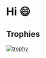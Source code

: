 # Hi 😄

<!--## Holo pins badge wall

[![An image of @nezred's Holopin badges, which is a link to view their full Holopin profile](https://holopin.me/nezred)](https://holopin.io/@nezred)

<!--
**nezred/nezred** is a ✨ _special_ ✨ repository because its `README.md` (this file) appears on your GitHub profile.

Here are some ideas to get you started:

- 🔭 I’m currently working on ...
- 🌱 I’m currently learning ...
- 👯 I’m looking to collaborate on ...
- 🤔 I’m looking for help with ...
- 💬 Ask me about ...
- 📫 How to reach me: ...
- 😄 Pronouns: ...
- ⚡ Fun fact: ...
-->

## Trophies

[![trophy](https://github-profile-trophy.vercel.app/?username=nezred)](https://github.com/ryo-ma/github-profile-trophy)

<a rel='me' href='https://masto.ai/@nezred'></a>
